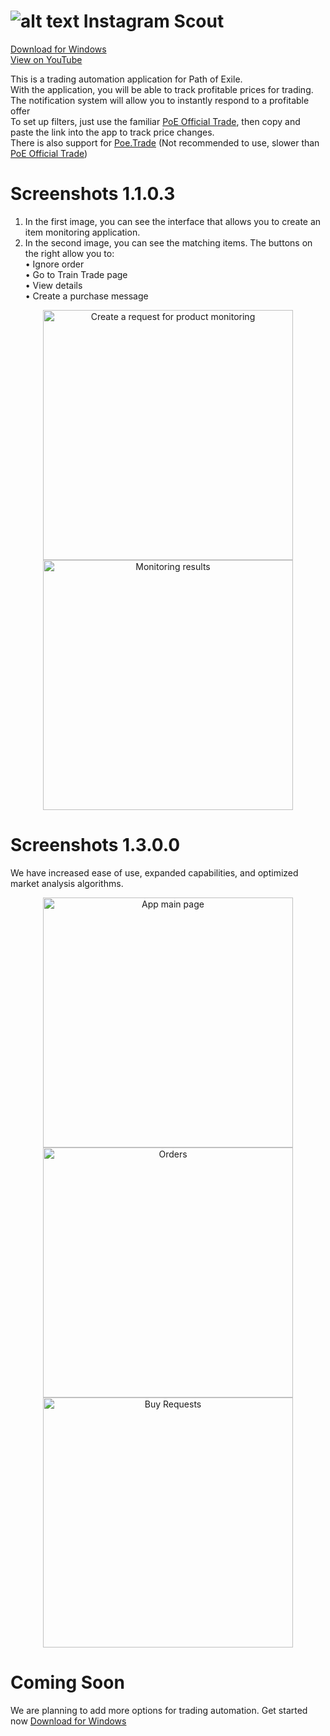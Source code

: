 # ![alt text](https://user-images.githubusercontent.com/45703525/104407896-c46cd980-5573-11eb-9508-22d5cf7f4271.jpg) Instagram Scout
[Download for Windows](https://github.com/Abaxoth/PoeMerchant/raw/master/Poe%20Merchant.zip)<br/>
[View on YouTube](https://www.youtube.com/watch?v=mz2RshLC5_8)<br/>

This is a trading automation application for Path of Exile.<br/>
With the application, you will be able to track profitable prices for trading.<br/>
The notification system will allow you to instantly respond to a profitable offer<br/>
To set up filters, just use the familiar [PoE Official Trade](https://www.pathofexile.com/trade/search), then copy and paste the link into the app to track price changes.<br/>
There is also support for [Poe.Trade](https://poe.trade/) (Not recommended to use, slower than [PoE Official Trade](https://www.pathofexile.com/trade/search))<br/>

# Screenshots 1.1.0.3
1) In the first image, you can see the interface that allows you to create an item monitoring application.<br/>
2) In the second image, you can see the matching items. The buttons on the right allow you to:<br/>
    • Ignore order<br/>
    • Go to Train Trade page<br/>
    • View details<br/>
    • Create a purchase message<br/>
<p align="center">
  <img src="https://user-images.githubusercontent.com/45703525/90262649-3b803380-de57-11ea-92ac-09e8d58f240b.png" width="400" title="Create a request for product monitoring">
  <img src="https://user-images.githubusercontent.com/45703525/90262595-2acfbd80-de57-11ea-801b-729d866336d0.png" width="400" alt="Monitoring results">
</p>

# Screenshots 1.3.0.0
We have increased ease of use, expanded capabilities, and optimized market analysis algorithms.
<p align="center">
  <img src="https://user-images.githubusercontent.com/45703525/90346859-18ab7600-e035-11ea-83c3-74d23224f49e.jpg" width="400" title="App main page">
  <img src="https://user-images.githubusercontent.com/45703525/90346836-f1ed3f80-e034-11ea-8b45-d3c1922b29e0.jpg" width="400" alt="Orders">
  <img src="https://user-images.githubusercontent.com/45703525/90346834-f154a900-e034-11ea-888a-7a1665e03744.jpg" width="400" alt="Buy Requests">
</p>

# Coming Soon
We are planning to add more options for trading automation. Get started now [Download for Windows](https://github.com/Abaxoth/PoeMerchant/raw/master/Poe%20Merchant.zip)

